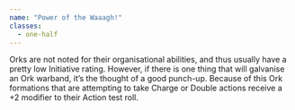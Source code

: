 ```yaml
---
name: "Power of the Waaagh!"
classes:
  - one-half
---
```

Orks are not noted for their organisational abilities, and thus usually have a pretty low Initiative rating. However, if there is one thing that will galvanise an Ork warband, it’s the thought of a good punch-up. Because of this Ork formations that are attempting to take Charge or Double actions receive a +2 modifier to their Action test roll.